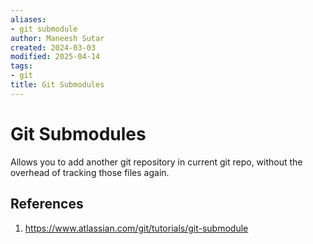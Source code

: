 ```yaml
---
aliases:
- git submodule
author: Maneesh Sutar
created: 2024-03-03
modified: 2025-04-14
tags:
- git
title: Git Submodules
---
```


# Git Submodules

Allows you to add another git repository in current git repo, without the overhead of tracking those files again.

## References

1. <https://www.atlassian.com/git/tutorials/git-submodule>
